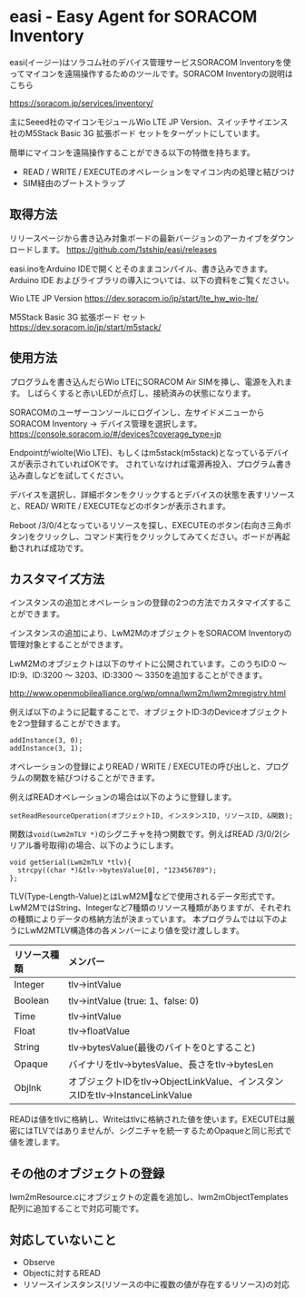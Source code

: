 # easi - Easy Agent for SORACOM Inventory

easi(イージー)はソラコム社のデバイス管理サービスSORACOM Inventoryを使ってマイコンを遠隔操作するためのツールです。SORACOM Inventoryの説明はこちら

https://soracom.jp/services/inventory/

主にSeeed社のマイコンモジュールWio LTE JP Version、スイッチサイエンス社のM5Stack Basic 3G 拡張ボード セットをターゲットにしています。

簡単にマイコンを遠隔操作することができる以下の特徴を持ちます。

- READ / WRITE / EXECUTEのオペレーションをマイコン内の処理と結びつけ
- SIM経由のブートストラップ

## 取得方法

リリースページから書き込み対象ボードの最新バージョンのアーカイブをダウンロードします。
https://github.com/1stship/easi/releases

easi.inoをArduino IDEで開くとそのままコンパイル、書き込みできます。
Arduino IDE およびライブラリの導入については、以下の資料をご覧ください。

Wio LTE JP Version
https://dev.soracom.io/jp/start/lte_hw_wio-lte/

M5Stack Basic 3G 拡張ボード セット
https://dev.soracom.io/jp/start/m5stack/

## 使用方法

プログラムを書き込んだらWio LTEにSORACOM Air SIMを挿し、電源を入れます。
しばらくすると赤いLEDが点灯し、接続済みの状態になります。

SORACOMのユーザーコンソールにログインし、左サイドメニューからSORACOM Inventory → デバイス管理を選択します。
https://console.soracom.io/#/devices?coverage_type=jp

Endpointがwiolte(Wio LTE)、もしくはm5stack(m5stack)となっているデバイスが表示されていればOKです。
されていなければ電源再投入、プログラム書き込み直しなどを試してください。

デバイスを選択し、詳細ボタンをクリックするとデバイスの状態を表すリソースと、READ/ WRITE / EXECUTEなどのボタンが表示されます。

Reboot /3/0/4となっているリソースを探し、EXECUTEのボタン(右向き三角ボタン)をクリックし、コマンド実行をクリックしてみてください。ボードが再起動されれば成功です。

## カスタマイズ方法

インスタンスの追加とオペレーションの登録の2つの方法でカスタマイズすることができます。

インスタンスの追加により、LwM2MのオブジェクトをSORACOM Inventoryの管理対象とすることができます。

LwM2Mのオブジェクトは以下のサイトに公開されています。このうちID:0 〜 ID:9、ID:3200 〜 3203、ID:3300 〜 3350を追加することができます。

http://www.openmobilealliance.org/wp/omna/lwm2m/lwm2mregistry.html

例えば以下のように記載することで、オブジェクトID:3のDeviceオブジェクトを2つ登録することができます。

```clang
addInstance(3, 0);
addInstance(3, 1);
```

オペレーションの登録によりREAD / WRITE / EXECUTEの呼び出しと、プログラムの関数を結びつけることができます。

例えばREADオペレーションの場合は以下のように登録します。

```clang
setReadResourceOperation(オブジェクトID, インスタンスID, リソースID, &関数);
```

関数は`void(Lwm2mTLV *)`のシグニチャを持つ関数です。例えばREAD /3/0/2(シリアル番号取得)の場合、以下のようにします。

```clang
void getSerial(Lwm2mTLV *tlv){
  strcpy((char *)&tlv->bytesValue[0], "123456789");
};
```

TLV(Type-Length-Value)とはLwM2Mなどで使用されるデータ形式です。
LwM2MではString、Integerなど7種類のリソース種類がありますが、それぞれの種類によりデータの格納方法が決まっています。
本プログラムでは以下のようにLwM2MTLV構造体の各メンバーにより値を受け渡しします。

|リソース種類|メンバー|
|:--|:--|
|Integer|tlv->intValue|
|Boolean|tlv->intValue (true: 1、false: 0)|
|Time|tlv->intValue|
|Float|tlv->floatValue|
|String|tlv->bytesValue(最後のバイトを0とすること)|
|Opaque|バイナリをtlv->bytesValue、長さをtlv->bytesLen|
|Objlnk|オブジェクトIDをtlv->ObjectLinkValue、インスタンスIDをtlv->InstanceLinkValue|


READは値をtlvに格納し、Writeはtlvに格納された値を使います。EXECUTEは厳密にはTLVではありませんが、シグニチャを統一するためOpaqueと同じ形式で値を渡します。

## その他のオブジェクトの登録

lwm2mResource.cにオブジェクトの定義を追加し、lwm2mObjectTemplates配列に追加することで対応可能です。

## 対応していないこと

- Observe
- Objectに対するREAD
- リソースインスタンス(リソースの中に複数の値が存在するリソース)の対応

